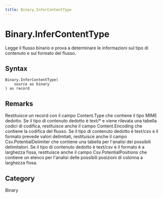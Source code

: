 ```yaml
---
title: Binary.InferContentType
---
```


# Binary.InferContentType


Legge il flusso binario e prova a determinare le informazioni sul tipo di contenuto e sul formato del flusso.


## Syntax

```powerquery
Binary.InferContentType(
    source as binary
) as record
```


## Remarks

Restituisce un record con il campo Content.Type che contiene il tipo MIME dedotto.    Se il tipo di contenuto dedotto è text/\* e viene rilevata una tabella codici di codifica, restituisce anche il campo Content.Encoding che contiene la codifica del flusso.    Se il tipo di contenuto dedotto è text/csv e il formato prevede valori delimitati, restituisce anche il campo Csv.PotentialDelimiter che contiene una tabella per l'analisi dei possibili delimitatori.    Se il tipo di contenuto dedotto è text/csv e il formato è a larghezza fissa, restituisce anche il campo Csv.PotentialPositions che contiene un elenco per l'analisi delle possibili posizioni di colonna a larghezza fissa.



## Category
Binary
